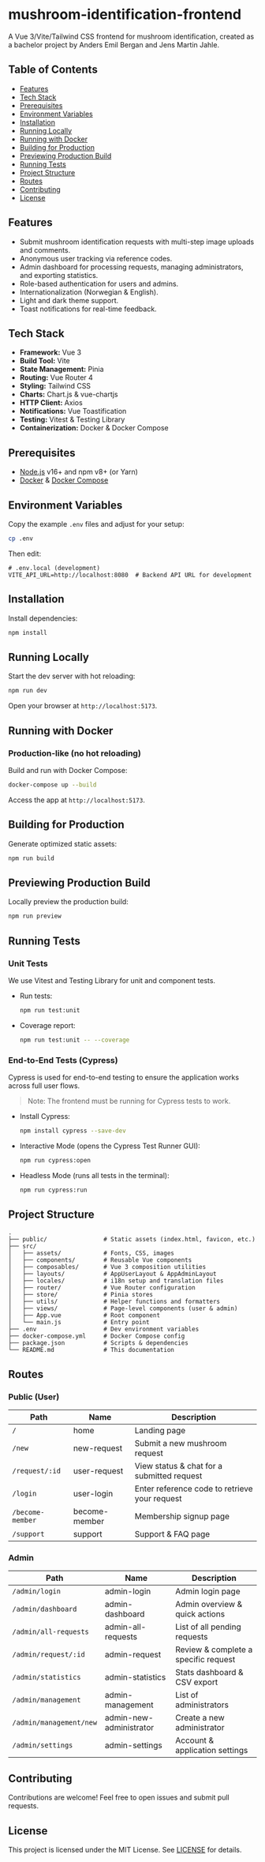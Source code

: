 # mushroom-identification-frontend

A Vue 3/Vite/Tailwind CSS frontend for mushroom identification, created as a bachelor project by Anders Emil Bergan and Jens Martin Jahle.

## Table of Contents

* [Features](#features)
* [Tech Stack](#tech-stack)
* [Prerequisites](#prerequisites)
* [Environment Variables](#environment-variables)
* [Installation](#installation)
* [Running Locally](#running-locally)
* [Running with Docker](#running-with-docker)
* [Building for Production](#building-for-production)
* [Previewing Production Build](#previewing-production-build)
* [Running Tests](#running-tests)
* [Project Structure](#project-structure)
* [Routes](#routes)
* [Contributing](#contributing)
* [License](#license)

## Features

* Submit mushroom identification requests with multi-step image uploads and comments.
* Anonymous user tracking via reference codes.
* Admin dashboard for processing requests, managing administrators, and exporting statistics.
* Role-based authentication for users and admins.
* Internationalization (Norwegian & English).
* Light and dark theme support.
* Toast notifications for real-time feedback.

## Tech Stack

* **Framework:** Vue 3
* **Build Tool:** Vite
* **State Management:** Pinia
* **Routing:** Vue Router 4
* **Styling:** Tailwind CSS
* **Charts:** Chart.js & vue-chartjs
* **HTTP Client:** Axios
* **Notifications:** Vue Toastification
* **Testing:** Vitest & Testing Library
* **Containerization:** Docker & Docker Compose

## Prerequisites

* [Node.js](https://nodejs.org) v16+ and npm v8+ (or Yarn)
* [Docker](https://www.docker.com/get-started) & [Docker Compose](https://docs.docker.com/compose/install/)

## Environment Variables

Copy the example `.env` files and adjust for your setup:

```bash
cp .env
```

Then edit:

```dotenv
# .env.local (development)
VITE_API_URL=http://localhost:8080  # Backend API URL for development
```

## Installation

Install dependencies:

```bash
npm install
```

## Running Locally

Start the dev server with hot reloading:

```bash
npm run dev
```

Open your browser at `http://localhost:5173`.

## Running with Docker

### Production-like (no hot reloading)

Build and run with Docker Compose:

```bash
docker-compose up --build
```

Access the app at `http://localhost:5173`.

## Building for Production

Generate optimized static assets:

```bash
npm run build
```

## Previewing Production Build

Locally preview the production build:

```bash
npm run preview
```

## Running Tests

### Unit Tests

We use Vitest and Testing Library for unit and component tests.

- Run tests:
    ```bash
    npm run test:unit
    ```
- Coverage report:
    ```bash
    npm run test:unit -- --coverage
    ```

### End-to-End Tests (Cypress)

Cypress is used for end-to-end testing to ensure the application works across full user flows.
>Note: The frontend must be running for Cypress tests to work.

- Install Cypress:
    ```bash
    npm install cypress --save-dev
    ```


- Interactive Mode (opens the Cypress Test Runner GUI):
    ```bash
    npm run cypress:open
    ```

- Headless Mode (runs all tests in the terminal):
    ```bash
    npm run cypress:run
    ```

## Project Structure

```
.
├── public/                # Static assets (index.html, favicon, etc.)
├── src/
│   ├── assets/            # Fonts, CSS, images
│   ├── components/        # Reusable Vue components
│   ├── composables/       # Vue 3 composition utilities
│   ├── layouts/           # AppUserLayout & AppAdminLayout
│   ├── locales/           # i18n setup and translation files
│   ├── router/            # Vue Router configuration
│   ├── store/             # Pinia stores
│   ├── utils/             # Helper functions and formatters
│   ├── views/             # Page-level components (user & admin)
│   ├── App.vue            # Root component
│   └── main.js            # Entry point
├── .env                   # Dev environment variables
├── docker-compose.yml     # Docker Compose config
├── package.json           # Scripts & dependencies
└── README.md              # This documentation
```

## Routes

### Public (User)

| Path             | Name          | Description                                   |
| ---------------- | ------------- | --------------------------------------------- |
| `/`              | home          | Landing page                                  |
| `/new`           | new-request   | Submit a new mushroom request                 |
| `/request/:id`   | user-request  | View status & chat for a submitted request    |
| `/login`         | user-login    | Enter reference code to retrieve your request |
| `/become-member` | become-member | Membership signup page                        |
| `/support`       | support       | Support & FAQ page                            |

### Admin

| Path                    | Name                    | Description                          |
| ----------------------- | ----------------------- | ------------------------------------ |
| `/admin/login`          | admin-login             | Admin login page                     |
| `/admin/dashboard`      | admin-dashboard         | Admin overview & quick actions       |
| `/admin/all-requests`   | admin-all-requests      | List of all pending requests         |
| `/admin/request/:id`    | admin-request           | Review & complete a specific request |
| `/admin/statistics`     | admin-statistics        | Stats dashboard & CSV export         |
| `/admin/management`     | admin-management        | List of administrators               |
| `/admin/management/new` | admin-new-administrator | Create a new administrator           |
| `/admin/settings`       | admin-settings          | Account & application settings       |

## Contributing

Contributions are welcome! Feel free to open issues and submit pull requests.

## License

This project is licensed under the MIT License. See [LICENSE](LICENSE) for details.
